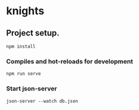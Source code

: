 # knights

## Project setup.
```
npm install
```

### Compiles and hot-reloads for development
```
npm run serve
```

### Start json-server
```
json-server --watch db.json
```
